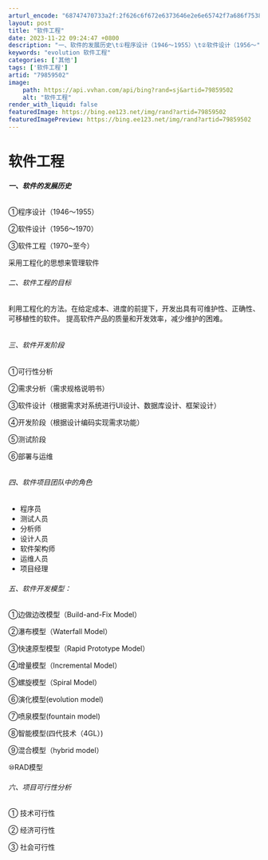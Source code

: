 ```yaml
---
arturl_encode: "68747470733a2f:2f626c6f672e6373646e2e6e65742f7a686f75383730343938:2f61727469636c652f64657461696c732f3739383539353032"
layout: post
title: "软件工程"
date: 2023-11-22 09:24:47 +0800
description: "一、软件的发展历史\t①程序设计（1946～1955）\t②软件设计（1956～"
keywords: "evolution 软件工程"
categories: ['其他']
tags: ['软件工程']
artid: "79859502"
image:
    path: https://api.vvhan.com/api/bing?rand=sj&artid=79859502
    alt: "软件工程"
render_with_liquid: false
featuredImage: https://bing.ee123.net/img/rand?artid=79859502
featuredImagePreview: https://bing.ee123.net/img/rand?artid=79859502
---
```


# 软件工程

###### **一、软件的发展历史**


①程序设计（1946～1955）
  


②软件设计（1956～1970）
  


③软件工程（1970~至今）

采用工程化的思想来管理软件
  

###### 二、软件工程的目标

利用工程化的方法。在给定成本、进度的前提下，开发出具有可维护性、正确性、可移植性的软件。 提高软件产品的质量和开发效率，减少维护的困难。
  

###### 

###### 

###### 

###### 三、软件开发阶段

①可行性分析
  


②需求分析（需求规格说明书）
  


③软件设计（根据需求对系统进行UI设计、数据库设计、框架设计）
  


④开发阶段（根据设计编码实现需求功能）
  


⑤测试阶段
  


⑥部署与运维

###### 

###### 四、软件项目团队中的角色



* 程序员
* 测试人员
* 分析师
* 设计人员
* 软件架构师
* 运维人员
* 项目经理

###### 五、软件开发模型：


①边做边改模型（Build-and-Fix Model）
  


②瀑布模型（Waterfall Model）
  


③快速原型模型（Rapid Prototype Model）
  


④增量模型（Incremental Model）
  


⑤螺旋模型（Spiral Model）
  


⑥演化模型(evolution model)
  


⑦喷泉模型(fountain model)
  


⑧智能模型(四代技术（4GL）)
  


⑨混合模型（hybrid model）
  


⑩RAD模型

###### 六、项目可行性分析

①
技术可行性
  

②
经济可行性
  

③
社会可行性